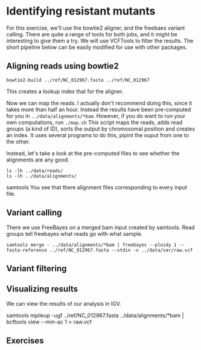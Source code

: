 # Identifying resistant mutants

For this exercise, we'll use the bowtie2 aligner, and the freebaes  variant calling. There are quite a range of tools for both jobs, and it might be interesting to give them a try. We will use VCFTools to filter the results. The short pipeline below can be easily modified for use with other packages.

## Aligning reads using bowtie2

```
bowtie2-build ../ref/NC_012967.fasta ../ref/NC_012967
```

This creates a lookup index that for the aligner.

Now we can map the reads. I actually don't recommend doing this, since it takes more than half an hour. Instead the results have been pre-computed for you in ```../data/alignments/*bam```. However, if you do want to run your own computations, run  ```./map.sh``` This script maps the reads, adds read groups (a kind of ID), sorts the output by chromosomal position and creates an index. It uses several programs to do this, pipint the ouput from one to the other.

Instead, let's take a look at the pre-computed files to see whether the alignments are any good. 

```
ls -lh ../data/reads/
ls -lh ../data/alignments/
```
samtools 
You see that there alignment files corresponding to every input file.

## Variant calling

There we use FreeBayes on a merged bam input created by samtools. Read groups tell freebayes what reads go with what sample.
```
samtools merge - ../data/alignments/*bam | freebayes --ploidy 1 --fasta-reference ../ref/NC_012967.fasta --stdin -v ../data/var/raw.vcf
```

## Variant filtering



## Visualizing results

We can view the results of our analysis in IGV.


samtools mpileup  -ugf ../ref/NC_012967.fasta ../data/alignments/*bam | bcftools view --min-ac 1 > raw.vcf

## Exercises

